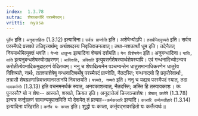 ```yaml
---
index:  1.3.78
sutra:  शेषात्कर्तरि परस्मैपदम्।
vritti:  nyasa
---
```


`पूर्वेण` इति। `अनुदात्तहितः` (1.3.12) इत्यादिना। `सर्वत्र प्राप्नोति` इति। अशेषेभ्योऽपि। `तदर्थमिदमुच्यते` इति। सर्वत्र परस्मैपदे प्रसक्ते तन्निवृत्त्यर्थम्; अर्थशब्दस्य निवृत्तिवचनत्वात्। तथा-मशकार्थो धूम इति। तदेनैतत् नियमार्थमित्युक्तं भवति। `येभ्यो धातुभ्यः` इत्यादिना शेषत्वं दर्शयति। `येन विशेषणेन` इति। अनुबन्धादिना। `याति, वाति` इत्यनुबन्धशेषस्योदाहरणम्। `आविशति, प्रविशति` इत्युपसर्गशेषस्यार्थशेषस्यापि। एवं गन्धनादिभ्योऽन्यत्र करोतीत्येवमादिकमुदाहरणं वेदितव्यम्। ननु च शेषादित्यनेन पञ्चम्यन्तेन धातुसमानाधिकरणेन धातुरेव विशिष्यते, नार्थः, ततश्चाशेषेषु गन्धनादिष्वर्थेषु परस्मैपदं प्राप्नोति, नैतदस्ति; गन्धनादयो हि प्रकृतेरेवार्थाः, तत्रासौ शेषग्रहणान्निवत्र्तमानस्तानपि निवत्र्तयति। 
`पच्यते, गम्यते` इति। ननु च यद्यत्र परस्मैपदं स्यात्, तदा `भावकर्मणोः` (1.3.13) इति वचनमनर्थकं स्यात्, अनवकाशत्वात्, नैतदस्ति; अस्ति हि तस्यावकाशः। कः पुनरसौ? यो न शेषः-- आस्यते, शय्यते, क्रियत इति। अनुदात्तेत्वं ङित्त्वञ्चाशेषः। `शेषात् कर्तरि` (1.3.78) इत्यत्र कर्त्तृग्रहणं सामान्यमुपात्तमिति यो देशयेत् तं प्रत्याह--`कर्मकत्र्तरि` इत्यादि। `कत्र्तरि कर्मव्यतीहारे` (1.3.14) इत्यादिना परिहरति। `कर्त्तैव यः कत्र्ता` इति। शुद्धो यः कत्र्ता, कर्त्तृवद्भावरहितो यः कर्त्तैत्यर्थः॥
